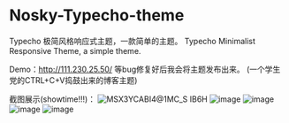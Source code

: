 # Nosky-Typecho-theme
Typecho 极简风格响应式主题，一款简单的主题。 Typecho Minimalist Responsive Theme, a simple theme.

Demo：http://111.230.25.50/
等bug修复好后我会将主题发布出来。
(一个学生党的CTRL+C+V捣鼓出来的博客主题)

截图展示(showtime!!!)：
![MSX3YCABI`4@1MC_S IB`6H](https://github.com/Inon1y/Nosky-Typecho-theme/assets/91359128/eaab32a4-4634-4cff-a589-6a866b6208f3)
![image](https://github.com/Inon1y/Nosky-Typecho-theme/assets/91359128/92b3c3cc-7835-4d5e-8125-2fce1185b086)
![image](https://github.com/Inon1y/Nosky-Typecho-theme/assets/91359128/4015cc65-f821-4694-a54e-48f8ec7924cb)
![image](https://github.com/Inon1y/Nosky-Typecho-theme/assets/91359128/7a592740-083e-4b28-99a4-a8a039a31264)
![image](https://github.com/Inon1y/Nosky-Typecho-theme/assets/91359128/93f47c0b-332b-426b-afa3-4837386b291b)
